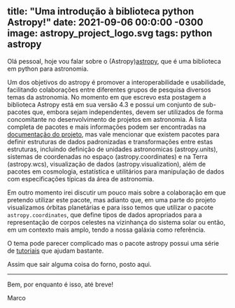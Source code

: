 title:  "Uma introdução à biblioteca python Astropy!"
date:   2021-09-06 00:0:00 -0300
image: astropy_project_logo.svg
tags: python astropy
---

Olá pessoal, hoje vou falar sobre o (Astropy)[astropy], que é uma biblioteca em python para astronomia. 

Um dos objetivos do astropy é promover a interoperabilidade e usabilidade, facilitando colaborações entre diferentes 
grupos de pesquisa diversos temas da astronomia.
No momento em que escrevo esta postagem a biblioteca Astropy está em sua versão 4.3 e possui um conjunto de sub-pacotes que, embora sejam independentes,
devem ser utilizados de forma concomitante no desenvolvimento de projetos em astronomia. A lista completa de pacotes e mais informações 
podem ser encontradas na [documentação do projeto](https://docs.astropy.org/en/stable/#project-details), mas vale mencionar 
que existem pacotes para definir estruturas de dados padronizadas e transformações entre estas estruturas, incluindo  definição de unidades astronomicas (astropy.units), sistemas de coordenadas no espaço (astropy.coordinates) e na Terra (astropy.wcs), visualização de dados (astropy.visualization), além de pacotes em cosmologia, estatística e utilitários para manipulação de dados com 
especificações típicas da área de astronomia. 

Em outro momento irei discutir um pouco mais sobre a colaboração em que pretendo utilizar este pacote, mas adianto que, 
em uma parte do  projeto visualizamos órbitas planetárias e para isso temos que utilizar o pacote `astropy.coordinates`, 
que define tipos de dados apropriados para a representação de corpos celestes na vizinhança do sistema solar ou então, 
em um contexto mais amplo, tendo a nossa galáxia como referência. 

O tema pode parecer complicado mas o pacote astropy possui uma série de [tutoriais](https://learn.astropy.org/tutorials.html) 
que ajudam bastante. 

Assim que sair alguma coisa do forno, posto aqui. 

---

Bem, por enquanto é isso, até breve!

Marco

[astropy]:https://www.astropy.org/about.html